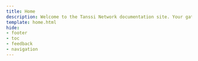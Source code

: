 ```yaml
---
title: Home
description: Welcome to the Tanssi Network documentation site. Your gateway to rapid, efficient, and effortless decentralized network deployment.
template: home.html
hide:
- footer
- toc
- feedback
- navigation
---
```

